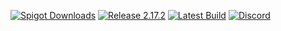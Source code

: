 [![Spigot Downloads](https://img.shields.io/badge/dynamic/json.svg?url=https://api.spiget.org/v2/resources/9089&label=downloads&query=$.downloads&colorB=ee8a18&style=flat-square&maxAge=3600)](https://www.spigotmc.org/resources/essentialsx.9089/)
[![Release 2.17.2](https://img.shields.io/badge/release-2.17.2-E93B38.svg?style=flat-square&maxAge=3600)](https://github.com/EssentialsX/Essentials/releases/latest)
[![Latest Build](https://img.shields.io/badge/dynamic/json.svg?url=https://ci.ender.zone/job/EssentialsX/lastSuccessfulBuild/api/json&label=build&query=$.id&colorB=green&prefix=b&style=flat-square&maxAge=3600)](https://essentialsx.github.io/)
[![Discord](https://img.shields.io/discord/390942438061113344.svg?style=flat-square&maxAge=3600&colorB=7289DA)](https://discord.gg/h8CnPSw)